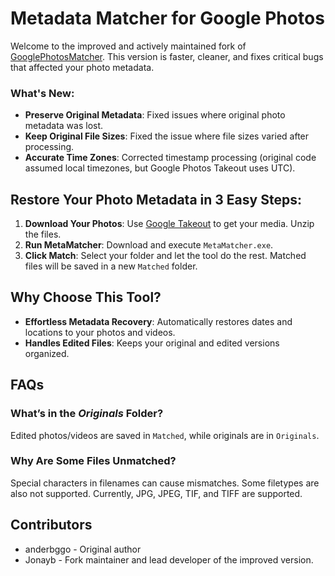 # Metadata Matcher for Google Photos

Welcome to the improved and actively maintained fork of [GooglePhotosMatcher](https://github.com/anderbggo/GooglePhotosMatcher/tree/main). This version is faster, cleaner, and fixes critical bugs that affected your photo metadata.

### What's New:
- **Preserve Original Metadata**: Fixed issues where original photo metadata was lost.
- **Keep Original File Sizes**: Fixed the issue where file sizes varied after processing.
- **Accurate Time Zones**:  Corrected timestamp processing (original code assumed local timezones, but Google Photos Takeout uses UTC).

## Restore Your Photo Metadata in 3 Easy Steps:

1. **Download Your Photos**: Use [Google Takeout](https://takeout.google.com/) to get your media. Unzip the files.
2. **Run MetaMatcher**: Download and execute `MetaMatcher.exe`.
3. **Click Match**: Select your folder and let the tool do the rest. Matched files will be saved in a new `Matched` folder.

## Why Choose This Tool?
- **Effortless Metadata Recovery**: Automatically restores dates and locations to your photos and videos.
- **Handles Edited Files**: Keeps your original and edited versions organized.

## FAQs

### What’s in the _Originals_ Folder?
Edited photos/videos are saved in `Matched`, while originals are in `Originals`.

### Why Are Some Files Unmatched?
Special characters in filenames can cause mismatches. Some filetypes are also not supported. Currently, JPG, JPEG, TIF, and TIFF are supported.

## Contributors
- anderbggo - Original author
- Jonayb - Fork maintainer and lead developer of the improved version.
